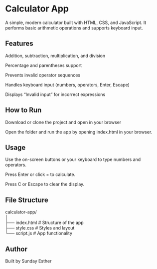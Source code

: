 # Calculator App

A simple, modern calculator built with HTML, CSS, and JavaScript.
It performs basic arithmetic operations and supports keyboard input.

## Features

Addition, subtraction, multiplication, and division

Percentage and parentheses support

Prevents invalid operator sequences

Handles keyboard input (numbers, operators, Enter, Escape)

Displays “Invalid input” for incorrect expressions

## How to Run

Download or clone the project and open in your browser

Open the folder and run the app by opening index.html in your browser.

## Usage

Use the on-screen buttons or your keyboard to type numbers and operators.

Press Enter or click = to calculate.

Press C or Escape to clear the display.

## File Structure
calculator-app/<br>
│<br>
├── index.html      # Structure of the app<br>
├── style.css       # Styles and layout<br>
└── script.js       # App functionality

## Author

Built by Sunday Esther
